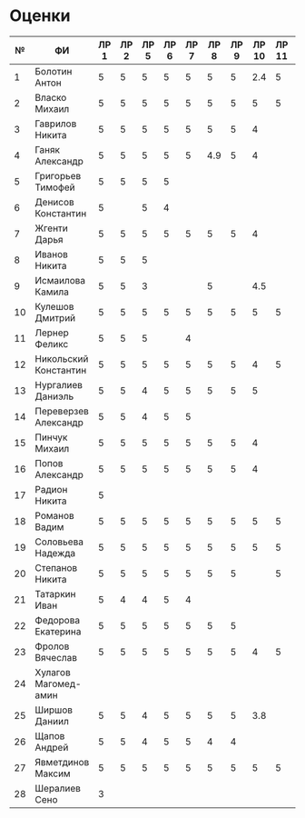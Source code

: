 # Оценки
| №  | ФИ                    | ЛР 1 | ЛР 2 | ЛР 5 | ЛР 6 | ЛР 7 | ЛР 8 | ЛР 9 | ЛР 10 | ЛР 11 | ЛР 12 | ЛР 13 | ЛР 14 | ЛР 15 | КП 3 | КП 4 | Зачет bash |
|----|-----------------------|------|------|------|------|------|------|------|-------|-------|-------|-------|-------|-------|------|------|------------|
| 1  | Болотин Антон         |  5   |  5   |  5   |  5   |  5   |  5   |  5   |  2.4  |   5   |       |       |       |       |      |      |     4      |
| 2  | Власко Михаил         |  5   |  5   |  5   |  5   |  5   |  5   |  5   |   5   |   5   |   5   |       |   5   |   5   |      |      |     5      |
| 3  | Гаврилов Никита       |  5   |  5   |  5   |  5   |  5   |  5   |  5   |   4   |       |       |       |       |       |      |      |     5      |
| 4  | Ганяк Александр       |  5   |  5   |  5   |  5   |  5   |  4.9 |  5   |   4   |       |       |       |       |       |      |      |     3      |
| 5  | Григорьев Тимофей     |  5   |  5   |  5   |  5   |      |      |      |       |       |       |       |       |       |      |      |     5      |
| 6  | Денисов Константин    |  5   |      |  5   |  4   |      |      |      |       |       |       |       |       |       |      |      |     2      |
| 7  | Жгенти Дарья          |  5   |  5   |  5   |  5   |  5   |  5   |  5   |   4   |       |       |       |       |       |      |      |     2      |
| 8  | Иванов Никита         |  5   |  5   |  5   |      |      |      |      |       |       |       |       |       |       |      |      |     4      |
| 9  | Исмаилова Камила      |  5   |  5   |  3   |      |      |  5   |      |  4.5  |       |       |       |       |       |      |      |     2      |
| 10 | Кулешов Дмитрий       |  5   |  5   |  5   |  5   |  5   |  5   |  5   |   5   |   5   |   5   |   5   |   5   |       |      |      |     5      |
| 11 | Лернер Феликс         |  5   |  5   |  5   |      |  4   |      |      |       |       |       |       |       |       |      |      |            |
| 12 | Никольский Константин |  5   |  5   |  5   |  5   |  5   |  5   |  5   |   4   |   5   |   5   |       |       |       |      |      |     4      |
| 13 | Нургалиев  Даниэль    |  5   |  5   |  4   |  5   |  5   |  5   |  5   |   5   |       |       |       |       |       |      |      |     4      |
| 14 | Переверзев Александр  |  5   |  5   |  4   |  5   |  5   |      |      |       |       |       |       |       |       |      |      |            |
| 15 | Пинчук Михаил         |  5   |  5   |  5   |  5   |  5   |  5   |  5   |   4   |       |       |       |       |       |      |      |     4      |
| 16 | Попов Александр       |  5   |  5   |  5   |  5   |  5   |  5   |  5   |   4   |       |   5   |       |       |       |      |      |     4      |
| 17 | Радион Никита         |  5   |      |      |      |      |      |      |       |       |       |       |       |       |      |      |     3      |
| 18 | Романов Вадим         |  5   |  5   |  5   |  5   |  5   |  5   |  5   |   5   |   5   |   5   |   5   |       |       |      |      |     5      |
| 19 | Соловьева Надежда     |  5   |  5   |  5   |  5   |  5   |  5   |  5   |   5   |   5   |       |       |       |       |      |      |     3      |
| 20 | Степанов Никита       |  5   |  5   |  5   |  5   |  5   |  5   |  5   |       |   5   |       |       |       |       |      |      |     3      |
| 21 | Татаркин Иван         |  5   |  4   |  4   |  5   |  4   |      |      |       |       |       |       |       |       |      |      |     2      |
| 22 | Федорова Екатерина    |  5   |  5   |  5   |  5   |  5   |  5   |  5   |       |       |       |       |       |       |      |      |     2      |
| 23 | Фролов Вячеслав       |  5   |  5   |  5   |  5   |  5   |  5   |  5   |   4   |   5   |       |       |       |       |      |      |     5      |
| 24 | Хулагов Магомед-амин  |      |      |      |      |      |      |      |       |       |       |       |       |       |      |      |            |
| 25 | Ширшов Даниил         |  5   |  5   |  4   |  5   |  5   |  5   |  5   |  3.8  |       |       |       |       |       |      |      |     3      |
| 26 | Щапов Андрей          |  5   |  5   |  4   |  5   |  5   |  4   |  4   |       |       |       |       |       |       |      |      |     5      |
| 27 | Явметдинов Максим     |  5   |  5   |  5   |  5   |  5   |  5   |  5   |   5   |   5   |   5   |       |       |       |      |      |     5      |
| 28 | Шералиев Сено         |  3   |      |      |      |      |      |      |       |       |       |       |       |       |      |      |     0      | 

